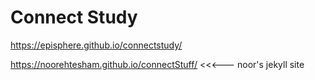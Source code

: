 # Connect Study

https://episphere.github.io/connectstudy/

https://noorehtesham.github.io/connectStuff/ <<<--- noor's jekyll site
